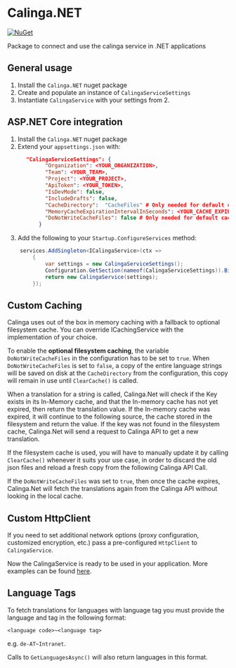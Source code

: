 # Calinga.NET

[![NuGet](https://img.shields.io/nuget/v/Calinga.Net)](https://www.nuget.org/packages/Calinga.NET/)

Package to connect and use the calinga service in .NET applications

## General usage

1. Install the `Calinga.NET` nuget package
2. Create and populate an instance of `CalingaServiceSettings`
3. Instantiate `CalingaService` with your settings from 2.

## ASP.NET Core integration

1. Install the `Calinga.NET` nuget package
2. Extend your `appsettings.json` with:

```json
      "CalingaServiceSettings": {
            "Organization": <YOUR_ORGANIZATION>,
            "Team": <YOUR_TEAM>,
            "Project": <YOUR_PROJECT>,
            "ApiToken": <YOUR_TOKEN>,
            "IsDevMode": false,
            "IncludeDrafts": false,
            "CacheDirectory":  "CacheFiles" # Only needed for default caching implementation,
            "MemoryCacheExpirationIntervalInSeconds": <YOUR_CACHE_EXPIRATION_INTERVAL_IN_SECONDS> # Only needed for default caching implementation,
            "DoNotWriteCacheFiles": false # Only needed for default caching implementation
          }
```

3. Add the following to your `Startup.ConfigureServices` method:

```csharp
    services.AddSingleton<ICalingaService>(ctx =>
        {
            var settings = new CalingaServiceSettings();
            Configuration.GetSection(nameof(CalingaServiceSettings)).Bind(settings);
            return new CalingaService(settings);
        });
```

## Custom Caching

Calinga uses out of the box in memory caching with a fallback to optional filesystem cache. You can override ICachingService with the implementation of your choice.

To enable the **optional filesystem caching**, the variable `DoNotWriteCacheFiles` in the configuration has to be set to `true`. When `DoNotWriteCacheFiles` is set to `false`, a copy of the entire language strings will be saved on disk at the `CacheDirectory` from the configuration, this copy will remain in use until `ClearCache()` is called.

When a translation for a string is called, Calinga.Net will check if the Key exists in its In-Memory cache, and that the In-memory cache has not yet expired, then return the translation value. If the In-memory cache was expired, it will continue to the following source, the cache stored in the filesystem and return the value. If the key was not found in the filesystem cache, Calinga.Net will send a request to Calinga API to get a new translation.

If the filesystem cache is used, you will have to manually update it by calling `ClearCache()` whenever it suits your use case, in order to discard the old json files and reload a fresh copy from the following Calinga API Call.

If the `DoNotWriteCacheFiles` was set to `true`, then once the cache expires, Calinga.Net will fetch the translations again from the Calinga API without looking in the local cache.

## Custom HttpClient

If you need to set additional network options (proxy configuration, customized encryption, etc.) pass a pre-configured `HttpClient` to `CalingaService`.

Now the CalingaService is ready to be used in your application.
More examples can be found [here](https://github.com/conplementAG/calinga-dotnet-demo).

## Language Tags

To fetch translations for languages with language tag you must provide the language and tag in the following format:

`<language code>~<language tag>`

e.g. `de-AT~Intranet`.

Calls to `GetLanguagesAsync()` will also return languages in this format.
